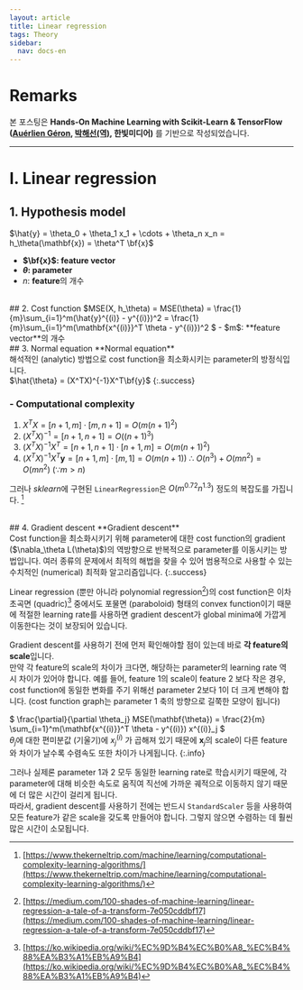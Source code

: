 ```yaml
---
layout: article
title: Linear regression
tags: Theory
sidebar:
  nav: docs-en
---
```


# Remarks
본 포스팅은 **Hands-On Machine Learning with Scikit-Learn & TensorFlow ([Auérlien Géron](https://github.com/ageron/handson-ml), [박해선(역)](https://github.com/rickiepark/handson-ml), 한빛미디어)** 를 기반으로 작성되었습니다.

<!--more-->

---

# I. Linear regression
## 1. Hypothesis model
$\hat{y} = \theta_0 + \theta_1 x_1 + \cdots + \theta_n x_n = h_\theta(\mathbf{x}) = \theta^T \bf{x}$
- **$\bf{x}$: feature vector**
- **$\theta$: parameter**
- $n$: **feature**의 개수

<br>
## 2. Cost function
$MSE(X, h_\theta) = MSE(\theta) = \frac{1}{m}\sum_{i=1}^m(\hat{y}^{(i)} - y^{(i)})^2 =
\frac{1}{m}\sum_{i=1}^m(\mathbf{x^{(i)}}^T \theta - y^{(i)})^2 $
- $m$: **feature vector**의 개수

<br>
## 3. Normal equation
**Normal equation** <br> 해석적인 (analytic) 방법으로 cost function을 최소화시키는 parameter의 방정식입니다. <br> $\hat{\theta} = (X^TX)^{-1}X^T\bf{y}$
{:.success}

### - Computational complexity
1. $X^TX = [n+1, m] \cdot [m, n+1] = O(m(n+1)^2)$
2. $(X^TX)^{-1} = [n+1, n+1] = O((n+1)^3)$
3. $(X^TX)^{-1}X^T = [n+1, n+1] \cdot [n+1, m] = O(m(n+1)^2)$
4. $(X^TX)^{-1}X^T\mathbf{y} = [n+1, m] \cdot [m, 1] = O(m(n+1))$
$\therefore \ O(n^3) + O(mn^2) = O(mn^2) \ (∵ m > n)$

그러나 *sklearn*에 구현된 `LinearRegression`은 $O(m^{0.72}n^{1.3})$ 정도의 복잡도를 가집니다. [^1]

<br>
## 4. Gradient descent
**Gradient descent** <br> Cost function을 최소화시키기 위해 parameter에 대한 cost function의 gradient ($\nabla_\theta  L(\theta)$)의 역방향으로 반복적으로 parameter를 이동시키는 방법입니다. 여러 종류의 문제에서 최적의 해법을 찾을 수 있어 범용적으로 사용할 수 있는 수치적인 (numerical) 최적화 알고리즘입니다.
{:.success}

Linear regression (뿐만 아니라 polynomial regression[^2])의 cost function은 이차 초곡면 (quadric)[^3] 중에서도 포물면 (paraboloid) 형태의 convex function이기 때문에 적절한 learning rate를 사용하면 gradient descent가 global minima에 가깝게 이동한다는 것이 보장되어 있습니다. <br>

Gradient descent를 사용하기 전에 먼저 확인해야할 점이 있는데 바로 **각 feature의 scale**입니다. <br>
만약 각 feature의 scale의 차이가 크다면, 해당하는 parameter의 learning rate 역시 차이가 있어야 합니다. 예를 들어, feature 1의 scale이 feature 2 보다 작은 경우, cost function에 동일한 변화를 주기 위해선 parameter 2보다 1이 더 크게 변해야 합니다. (cost function graph는 parameter 1 축의 방향으로 길쭉한 모양이 됩니다) <br>

$ \frac{\partial}{\partial \theta_j} MSE(\mathbf{\theta}) = \frac{2}{m} \sum_{i=1}^m(\mathbf{x^{(i)}}^T \theta - y^{(i)}) x^{(i)}_j $ <br> $\theta_j$에 대한 편미분값 (기울기)에 $x_j^{(i)}$ 가 곱해져 있기 때문에 $\mathbf{x}_j$의 scale이 다른 feature와 차이가 날수록 수렴속도 또한 차이가 나게됩니다.
{:.info}

그러나 실제론 parameter 1과 2 모두 동일한 learning rate로 학습시키기 때문에, 각 parameter에 대해 비슷한 속도로 움직여 직선에 가까운 궤적으로 이동하지 않기 때문에 더 많은 시간이 걸리게 됩니다. <br>
따라서, gradient descent를 사용하기 전에는 반드시 `StandardScaler` 등을 사용하여 모든 feature가 같은 scale을 갖도록 만들어야 합니다. 그렇지 않으면 수렴하는 데 훨씬 많은 시간이 소모됩니다.



[^1]: [https://www.thekerneltrip.com/machine/learning/computational-complexity-learning-algorithms/](https://www.thekerneltrip.com/machine/learning/computational-complexity-learning-algorithms/)

[^2]: [https://medium.com/100-shades-of-machine-learning/linear-regression-a-tale-of-a-transform-7e050cddbf17](https://medium.com/100-shades-of-machine-learning/linear-regression-a-tale-of-a-transform-7e050cddbf17)

[^3]: [https://ko.wikipedia.org/wiki/%EC%9D%B4%EC%B0%A8_%EC%B4%88%EA%B3%A1%EB%A9%B4](https://ko.wikipedia.org/wiki/%EC%9D%B4%EC%B0%A8_%EC%B4%88%EA%B3%A1%EB%A9%B4)
